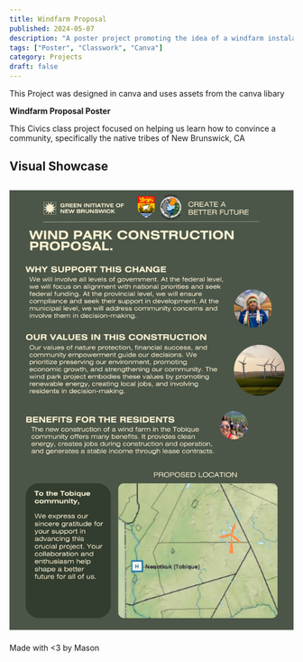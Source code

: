 ```yaml
---
title: Windfarm Proposal
published: 2024-05-07  
description: "A poster project promoting the idea of a windfarm instalation on native land" 
tags: ["Poster", "Classwork", "Canva"]  
category: Projects  
draft: false
---
```

This Project was designed in canva and uses assets from the canva libary

**Windfarm Proposal Poster**

This Civics class project focused on helping us learn how to convince a community, specifically the native tribes of New Brunswick, CA

## Visual Showcase

![1](https://github.com/11ason/Sitefiles/blob/main/2024_Civics_Wind-Farm-Construction-Proposal.png?raw=true)
---

Made with <3 by Mason